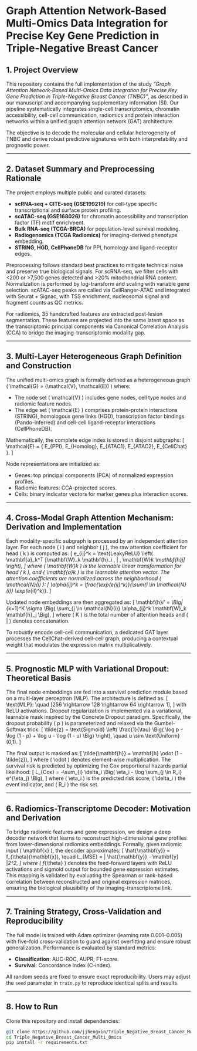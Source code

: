 # Graph Attention Network-Based Multi-Omics Data Integration for Precise Key Gene Prediction in Triple-Negative Breast Cancer

## 1. Project Overview

This repository contains the full implementation of the study *“Graph Attention Network-Based Multi-Omics Data Integration for Precise Key Gene Prediction in Triple-Negative Breast Cancer (TNBC)”*, as described in our manuscript and accompanying supplementary information (SI). Our pipeline systematically integrates single-cell transcriptomics, chromatin accessibility, cell-cell communication, radiomics and protein interaction networks within a unified graph attention network (GAT) architecture.

The objective is to decode the molecular and cellular heterogeneity of TNBC and derive robust predictive signatures with both interpretability and prognostic power.

---

## 2. Dataset Summary and Preprocessing Rationale

The project employs multiple public and curated datasets:

- **scRNA-seq + CITE-seq (GSE199219)** for cell-type specific transcriptional and surface protein profiling.
- **scATAC-seq (GSE168026)** for chromatin accessibility and transcription factor (TF) motif enrichment.
- **Bulk RNA-seq (TCGA-BRCA)** for population-level survival modeling.
- **Radiogenomics (TCGA Radiomics)** for imaging-derived phenotype embedding.
- **STRING, HGD, CellPhoneDB** for PPI, homology and ligand-receptor edges.

Preprocessing follows standard best practices to mitigate technical noise and preserve true biological signals. For scRNA-seq, we filter cells with <200 or >7,500 genes detected and >20% mitochondrial RNA content. Normalization is performed by log-transform and scaling with variable gene selection. scATAC-seq peaks are called via CellRanger-ATAC and integrated with Seurat + Signac, with TSS enrichment, nucleosomal signal and fragment counts as QC metrics.

For radiomics, 35 handcrafted features are extracted post-lesion segmentation. These features are projected into the same latent space as the transcriptomic principal components via Canonical Correlation Analysis (CCA) to bridge the imaging-transcriptomic modality gap.

---

## 3. Multi-Layer Heterogeneous Graph Definition and Construction

The unified multi-omics graph is formally defined as a heterogeneous graph \( \mathcal{G} = (\mathcal{V}, \mathcal{E}) \) where:
- The node set \( \mathcal{V} \) includes gene nodes, cell type nodes and radiomic feature nodes.
- The edge set \( \mathcal{E} \) comprises protein-protein interactions (STRING), homologous gene links (HGD), transcription factor bindings (Pando-inferred) and cell-cell ligand-receptor interactions (CellPhoneDB).

Mathematically, the complete edge index is stored in disjoint subgraphs:
\[
\mathcal{E} = \{ E_{PPI}, E_{Homolog}, E_{ATAC1}, E_{ATAC2}, E_{CellChat} \}.
\]

Node representations are initialized as:
- Genes: top principal components (PCA) of normalized expression profiles.
- Radiomic features: CCA-projected scores.
- Cells: binary indicator vectors for marker genes plus interaction scores.

---

## 4. Cross-Modal Graph Attention Mechanism: Derivation and Implementation

Each modality-specific subgraph is processed by an independent attention layer. For each node \( i \) and neighbor \( j \), the raw attention coefficient for head \( k \) is computed as:
\[
e_{ij}^k = \text{LeakyReLU} \left( \mathbf{a}_k^T [\mathbf{W}_k \mathbf{h}_i \, \| \, \mathbf{W}_k \mathbf{h}_j] \right),
\]
where \( \mathbf{W}_k \) is the learnable linear transformation for head \( k \), and \( \mathbf{a}_k \) is the learnable attention vector. The attention coefficients are normalized across the neighborhood \( \mathcal{N}(i) \):
\[
\alpha_{ij}^k = \frac{\exp(e_{ij}^k)}{\sum_{l \in \mathcal{N}(i)} \exp(e_{il}^k)}.
\]

Updated node embeddings are then aggregated as:
\[
\mathbf{h}_i' = \Big\|_{k=1}^K \sigma \Big( \sum_{j \in \mathcal{N}(i)} \alpha_{ij}^k \mathbf{W}_k \mathbf{h}_j \Big),
\]
where \( K \) is the total number of attention heads and \( \| \) denotes concatenation.

To robustly encode cell-cell communication, a dedicated GAT layer processes the CellChat-derived cell-cell graph, producing a contextual weight that modulates the expression matrix multiplicatively.

---

## 5. Prognostic MLP with Variational Dropout: Theoretical Basis

The final node embeddings are fed into a survival prediction module based on a multi-layer perceptron (MLP). The architecture is defined as:
\[
\text{MLP}: \quad [256 \rightarrow 128 \rightarrow 64 \rightarrow 1],
\]
with ReLU activations. Dropout regularization is implemented via a variational, learnable mask inspired by the Concrete Dropout paradigm. Specifically, the dropout probability \( p \) is parameterized and relaxed via the Gumbel-Softmax trick:
\[
\tilde{z} = \text{Sigmoid} \left( \frac{1}{\tau} \Big( \log p - \log (1 - p) + \log u - \log (1 - u) \Big) \right),
\quad u \sim \text{Uniform}(0,1).
\]

The final output is masked as:
\[
\tilde{\mathbf{h}} = \mathbf{h} \odot (1 - \tilde{z}),
\]
where \( \odot \) denotes element-wise multiplication. The survival risk is predicted by optimizing the Cox proportional hazards partial likelihood:
\[
L_{Cox} = -\sum_{i} \delta_i \Big( \eta_i - \log \sum_{j \in R_i} e^{\eta_j} \Big),
\]
where \( \eta_i \) is the predicted risk score, \( \delta_i \) the event indicator, and \( R_i \) the risk set.

---

## 6. Radiomics-Transcriptome Decoder: Motivation and Derivation

To bridge radiomic features and gene expression, we design a deep decoder network that learns to reconstruct high-dimensional gene profiles from lower-dimensional radiomics embeddings. Formally, given radiomic input \( \mathbf{x} \), the decoder approximates:
\[
\hat{\mathbf{y}} = f_{\theta}(\mathbf{x}),
\quad L_{MSE} = \| \hat{\mathbf{y}} - \mathbf{y} \|_2^2,
\]
where \( f_{\theta} \) denotes the feed-forward layers with ReLU activations and sigmoid output for bounded gene expression estimates. This mapping is validated by evaluating the Spearman or rank-based correlation between reconstructed and original expression matrices, ensuring the biological plausibility of the imaging-transcriptome link.

---

## 7. Training Strategy, Cross-Validation and Reproducibility

The full model is trained with Adam optimizer (learning rate 0.001–0.005) with five-fold cross-validation to guard against overfitting and ensure robust generalization. Performance is evaluated by standard metrics:

- **Classification**: AUC-ROC, AUPR, F1-score.
- **Survival**: Concordance Index (C-index).

All random seeds are fixed to ensure exact reproducibility. Users may adjust the `seed` parameter in `train.py` to reproduce identical splits and results.

---

## 8. How to Run

Clone this repository and install dependencies:
```bash
git clone https://github.com/jjhengxin/Triple_Negative_Breast_Cancer_Multi_Omics.git
cd Triple_Negative_Breast_Cancer_Multi_Omics
pip install -r requirements.txt
